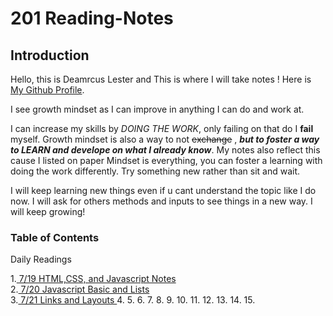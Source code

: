 # 201 Reading-Notes #

## Introduction ##

Hello, this is Deamrcus Lester and This is where I will take notes ! Here is [My Github Profile](https://github.com/DemarcusL).

I see growth mindset as I can improve in anything I can do and work at.

I can increase my skills by *DOING THE WORK*, only failing on that do I **fail** myself.
Growth mindset is also a way to not ~~exchange~~ , ***but to foster a way to LEARN and develope on what I already know***.
My notes also reflect this cause I listed on paper Mindset is everything, you can foster a learning with doing the work differently. Try something new rather than sit and wait.

I will keep learning new things even if u cant understand the topic like I  do now. I will ask for others methods and inputs to see things in a new way. I will keep growing!

### Table of Contents ###

Daily Readings

1.<a href="https://demarcusl.github.io/Reading-Notes/textbooknotes.md"> 7/19 HTML,CSS, and Javascript Notes</a>
<br>
2.<a href="https://demarcusl.github.io/Reading-Notes/textbooknotes2.md"> 7/20 Javascript Basic and Lists </a>
<br>
3.<a href="https://demarcusl.github.io/Reading-Notes/textbooknotes3.md"> 7/21 Links and Layouts </a>
4.
5.
6.
7.
8.
9.
10.
11.
12.
13.
14.
15.
